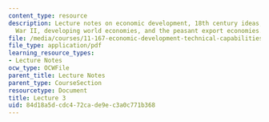 ```yaml
---
content_type: resource
description: Lecture notes on economic development, 18th century ideas, post World
  War II, developing world economies, and the peasant export economies.
file: /media/courses/11-167-economic-development-technical-capabilities-spring-2004/84d18a5dcdc472cade9ec3a0c771b368_lec_3.pdf
file_type: application/pdf
learning_resource_types:
- Lecture Notes
ocw_type: OCWFile
parent_title: Lecture Notes
parent_type: CourseSection
resourcetype: Document
title: Lecture 3
uid: 84d18a5d-cdc4-72ca-de9e-c3a0c771b368
---
```

